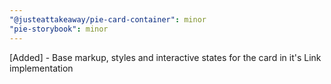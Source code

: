 ```yaml
---
"@justeattakeaway/pie-card-container": minor
"pie-storybook": minor
---
```


[Added] - Base markup, styles and interactive states for the card in it's Link implementation
